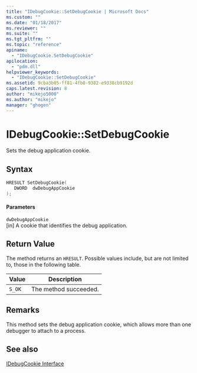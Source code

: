 ```yaml
---
title: "IDebugCookie::SetDebugCookie | Microsoft Docs"
ms.custom: ""
ms.date: "01/18/2017"
ms.reviewer: ""
ms.suite: ""
ms.tgt_pltfrm: ""
ms.topic: "reference"
apiname: 
  - "IDebugCookie.SetDebugCookie"
apilocation: 
  - "pdm.dll"
helpviewer_keywords: 
  - "IDebugCookie::SetDebugCookie"
ms.assetid: 9cba3b05-ff81-4fb0-9382-e9338cb9192d
caps.latest.revision: 8
author: "mikejo5000"
ms.author: "mikejo"
manager: "ghogen"
---
```

# IDebugCookie::SetDebugCookie
Sets the debug application cookie.  
  
## Syntax  
  
```cpp
HRESULT SetDebugCookie(  
   DWORD  dwDebugAppCookie  
);  
```  
  
#### Parameters  
 `dwDebugAppCookie`  
 [in] A cookie that identifies the debug application.  
  
## Return Value  
 The method returns an `HRESULT`. Possible values include, but are not limited to, those in the following table.  
  
|Value|Description|  
|-----------|-----------------|  
|`S_OK`|The method succeeded.|  
  
## Remarks  
 This method sets the debug application cookie, which allows more than one debugger to attach to a process.  
  
## See also  
 [IDebugCookie Interface](../../winscript/reference/idebugcookie-interface.md)